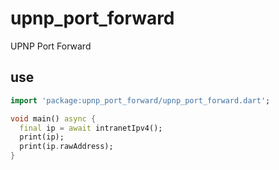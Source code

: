<!-- 本文件由 ./readme.make.md 自动生成，请不要直接修改此文件 -->

# upnp_port_forward

UPNP Port Forward

## use

```dart
import 'package:upnp_port_forward/upnp_port_forward.dart';

void main() async {
  final ip = await intranetIpv4();
  print(ip);
  print(ip.rawAddress);
}

```
